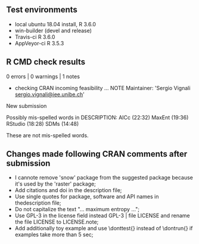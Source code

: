 ## Test environments
* local ubuntu 18.04 install, R 3.6.0
* win-builder (devel and release)
* Travis-ci R 3.6.0
* AppVeyor-ci R 3.5.3

## R CMD check results
0 errors | 0 warnings | 1 notes

* checking CRAN incoming feasibility ... NOTE
Maintainer: 'Sergio Vignali <sergio.vignali@iee.unibe.ch>'

New submission

Possibly mis-spelled words in DESCRIPTION:
  AICc (22:32)
  MaxEnt (19:36)
  RStudio (18:28)
  SDMs (14:48)
  
These are not mis-spelled words.

## Changes made following CRAN comments after submission
* I cannote remove 'snow' package from the suggested package because it's used by the 'raster' package;
* Add citations and doi in the description file;
* Use single quotes for package, software and API names in thedescription file;
* Do not capitalize the text "... maximum entropy ...";
* Use GPL-3 in the license field instead GPL-3 | file LICENSE and rename the file LICENSE to LICENSE.note;
* Add additionally toy example and use \donttest{} instead of \dontrun{} if examples take more than 5 sec;
